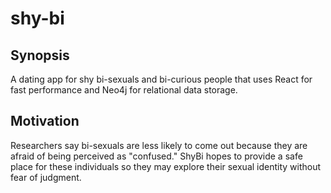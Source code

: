# shy-bi

## Synopsis

A dating app for shy bi-sexuals and bi-curious people that uses React for fast performance and Neo4j for relational data storage.

## Motivation

Researchers say bi-sexuals are less likely to come out because they are afraid of being perceived as "confused." ShyBi hopes to provide a safe place for these individuals so they may explore their sexual identity without fear of judgment.
